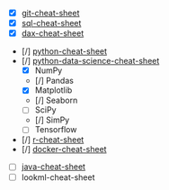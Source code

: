 - [x] [git-cheat-sheet](https://github.com/ayorick23/git-cheat-sheet)
- [x] [sql-cheat-sheet](https://github.com/ayorick23/sql-cheat-sheet)
- [x] [dax-cheat-sheet](https://github.com/ayorick23/dax-cheat-sheet)
- [/] [python-cheat-sheet](https://github.com/ayorick23/python-cheat-sheet)
- [/] [python-data-science-cheat-sheet](https://github.com/ayorick23/python-data-science-cheat-sheet)
	- [x] NumPy
	- [/] Pandas
	- [x] Matplotlib
	- [/] Seaborn
	- [ ] SciPy
	- [/] SimPy
	- [ ] Tensorflow
- [/] [r-cheat-sheet](https://github.com/ayorick23/r-cheat-sheet)
- [/] [docker-cheat-sheet](https://github.com/ayorick23/docker-cheat-sheet)
- [ ] [java-cheat-sheet](https://github.com/ayorick23/java-cheat-sheet)
- [ ] lookml-cheat-sheet